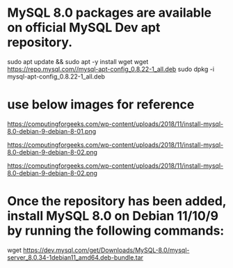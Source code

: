 # MySQL 8.0 packages are available on official MySQL Dev apt repository.

sudo apt update && sudo apt -y  install wget
wget https://repo.mysql.com//mysql-apt-config_0.8.22-1_all.deb
sudo dpkg -i mysql-apt-config_0.8.22-1_all.deb

# use below images for reference
https://computingforgeeks.com/wp-content/uploads/2018/11/install-mysql-8.0-debian-9-debian-8-01.png

https://computingforgeeks.com/wp-content/uploads/2018/11/install-mysql-8.0-debian-9-debian-8-02.png

https://computingforgeeks.com/wp-content/uploads/2018/11/install-mysql-8.0-debian-9-debian-8-02.png

# Once the repository has been added, install MySQL 8.0 on Debian 11/10/9 by running the following commands:

 wget https://dev.mysql.com/get/Downloads/MySQL-8.0/mysql-server_8.0.34-1debian11_amd64.deb-bundle.tar

 